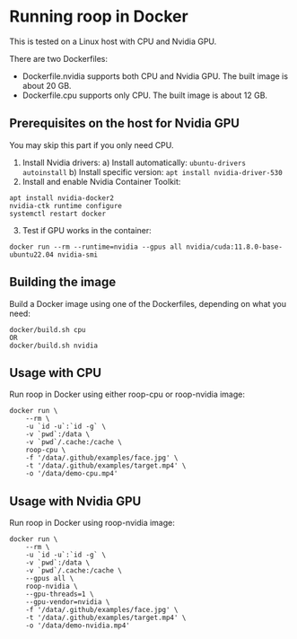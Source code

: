 # Running roop in Docker

This is tested on a Linux host with CPU and Nvidia GPU.

There are two Dockerfiles:
- Dockerfile.nvidia supports both CPU and Nvidia GPU. The built image is about 20 GB.
- Dockerfile.cpu supports only CPU. The built image is about 12 GB.

## Prerequisites on the host for Nvidia GPU

You may skip this part if you only need CPU.

1. Install Nvidia drivers:
    a) Install automatically:
        ```
        ubuntu-drivers autoinstall
        ```
    b) Install specific version:
        ```
        apt install nvidia-driver-530
        ```
2. Install and enable Nvidia Container Toolkit:
```
apt install nvidia-docker2
nvidia-ctk runtime configure
systemctl restart docker
```
3. Test if GPU works in the container:
```
docker run --rm --runtime=nvidia --gpus all nvidia/cuda:11.8.0-base-ubuntu22.04 nvidia-smi
```

## Building the image

Build a Docker image using one of the Dockerfiles, depending on what you need:

```
docker/build.sh cpu
OR
docker/build.sh nvidia
```

## Usage with CPU

Run roop in Docker using either roop-cpu or roop-nvidia image:

```
docker run \
    --rm \
    -u `id -u`:`id -g` \
    -v `pwd`:/data \
    -v `pwd`/.cache:/cache \
    roop-cpu \
    -f '/data/.github/examples/face.jpg' \
    -t '/data/.github/examples/target.mp4' \
    -o '/data/demo-cpu.mp4'
```

## Usage with Nvidia GPU

Run roop in Docker using roop-nvidia image:

```
docker run \
    --rm \
    -u `id -u`:`id -g` \
    -v `pwd`:/data \
    -v `pwd`/.cache:/cache \
    --gpus all \
    roop-nvidia \
    --gpu-threads=1 \
    --gpu-vendor=nvidia \
    -f '/data/.github/examples/face.jpg' \
    -t '/data/.github/examples/target.mp4' \
    -o '/data/demo-nvidia.mp4'
```
